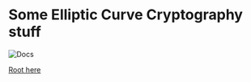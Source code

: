 # Some Elliptic Curve Cryptography stuff
![Docs](https://github.com/kabachook/ecc/workflows/Docs/badge.svg?branch=master)

[Root here](./ecc/README.md)